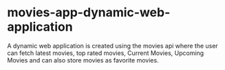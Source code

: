 # movies-app-dynamic-web-application
A dynamic web application is created using the movies api where the user can fetch latest movies, top rated movies, Current Movies, Upcoming Movies and can also store movies as favorite movies.
